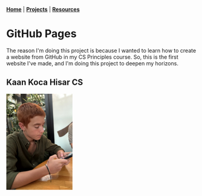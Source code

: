 **[Home](README.md)** | **[Projects](Projects.md)** | **[Resources](Resources.md)**

# GitHub Pages

The reason I'm doing this project is because I wanted to learn how to create a website from GitHub in my CS Principles course. So, this is the first website I've made, and I'm doing this project to deepen my horizons. 

## Kaan Koca Hisar CS

<img src="IMG_1866.jpeg" width="175">

<br>
